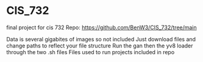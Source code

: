 # CIS_732
final project for cis 732
Repo: https://github.com/BenW3/CIS_732/tree/main

Data is several gigabites of images so not included
Just download files and change paths to reflect your file structure
Run the gan then the yv8 loader through the two .sh files
Files used to run projects included in repo
